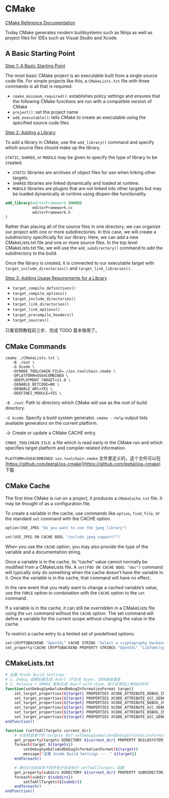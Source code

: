 # CMake

[CMake Reference Documentation](https://cmake.org/cmake/help/latest/manual/cmake.1.html)

Today CMake generates modern buildsystems such as Ninja as well as project files for IDEs such as Visual Studio and Xcode.

## A Basic Starting Point

[Step 1: A Basic Starting Point](https://cmake.org/cmake/help/latest/guide/tutorial/A%20Basic%20Starting%20Point.html)

The most basic CMake project is an executable built from a single source code file. For simple projects like this, a `CMakeLists.txt` file with three commands is all that is required:

- `cmake_minimum_required()`: establishes policy settings and ensures that the following CMake functions are run with a compatible version of CMake
- `project()`: set the project name
- `add_executable()`: tells CMake to create an executable using the specified source code files

[Step 2: Adding a Library](https://cmake.org/cmake/help/latest/guide/tutorial/Adding%20a%20Library.html)

To add a library in CMake, use the `add_library()` command and specify which source files should make up the library.

`STATIC`, `SHARED`, or `MODULE` may be given to specify the type of library to be created:

- `STATIC` libraries are archives of object files for use when linking other targets.
- `SHARED` libraries are linked dynamically and loaded at runtime.
- `MODULE` libraries are plugins that are not linked into other targets but may be loaded dynamically at runtime using dlopen-like functionality.

```cmake
add_library(editorFramework SHARED
            editorFramework.cc
            editorFramework.h
)
```

Rather than placing all of the source files in one directory, we can organize our project with one or more subdirectories. In this case, we will create a subdirectory specifically for our library. Here, we can add a new CMakeLists.txt file and one or more source files. In the top level CMakeLists.txt file, we will use the `add_subdirectory()` command to add the subdirectory to the build.

Once the library is created, it is connected to our executable target with `target_include_directories()` and `target_link_libraries()`.

[Step 3: Adding Usage Requirements for a Library](https://cmake.org/cmake/help/latest/guide/tutorial/Adding%20Usage%20Requirements%20for%20a%20Library.html)

- `target_compile_definitions()`
- `target_compile_options()`
- `target_include_directories()`
- `target_link_directories()`
- `target_link_options()`
- `target_precompile_headers()`
- `target_sources()`

只看官网教程前三步、完成 TODO 基本够用了。

## CMake Commands

```
cmake ./CMakeLists.txt \
   -B ./out \
   -G Xcode \
   -DCMAKE_TOOLCHAIN_FILE=./ios.toolchain.cmake \
   -DPLATFORM=OS64COMBINED \
   -DDEPLOYMENT_TARGET=11.0 \
   -DENABLE_BITCODE=NO \
   -DENABLE_ARC=YES \
   -DDEFINES_MODULE=YES \
```

`-B ./out`: Path to directory which CMake will use as the root of build directory.

`-G Xcode`: Specify a build system generator. `cmake --help` output lists available generators on the current platform.

`-D`: Create or update a CMake CACHE entry.

`CMAKE_TOOLCHAIN_FILE`: a file which is read early in the CMake run and which specifies target platform and compiler related information.

`PLATFORM=OS64COMBINED`: `ios.toolchain.cmake` 文件里定义的，这个文件可以在 [https://github.com/leetal/ios-cmake](https://github.com/leetal/ios-cmake) 下载

## CMake Cache

The first time CMake is run on a project, it produces a `CMakeCache.txt` file. It may be thought of as a configuration file.

To create a variable in the cache, use commands like `option`, `find_file`, or the standard `set` command with the CACHE option.

```c
option(USE_JPEG "Do you want to use the jpeg library")

set(USE_JPEG ON CACHE BOOL "include jpeg support?")
```

When you use the `CACHE` option, you may also provide the type of the variable and a documentation string.

Once a variable is in the cache, its “cache” value cannot normally be modified from a CMakeLists file. A `set(FOO ON CACHE BOOL "doc")` command will typically only do something when the cache doesn’t have the variable in it. Once the variable is in the cache, that command will have no effect.

In the rare event that you really want to change a cached variable’s value, use the `FORCE` option in combination with the `CACHE` option to the `set` command.

If a variable is in the cache, it can still be overridden in a CMakeLists file using the `set` command without the `CACHE` option. The set command will define a variable for the current scope without changing the value in the cache.

To restrict a cache entry to a limited set of predefined options:

```c
set(CRYPTOBACKEND "OpenSSL" CACHE STRING "Select a cryptography backend")
set_property(CACHE CRYPTOBACKEND PROPERTY STRINGS "OpenSSL" "LibTomCrypt" "LibDES")
```

## CMakeLists.txt

```bash
# 设置 Xcode Build Settings：
# 1. Debug 或模拟器生成 dwarf（不生成 dsym），加快编译速度
# 2. Release + ARM64 架构生成 dwarf-with-dsym，用于还原线上堆栈的符号
function(setDebugSymbolsAndDebugInformationFormat target)
    set_target_properties(${target} PROPERTIES XCODE_ATTRIBUTE_DEBUG_INFORMATION_FORMAT[variant=Debug] "dwarf")
    set_target_properties(${target} PROPERTIES XCODE_ATTRIBUTE_GCC_GENERATE_DEBUGGING_SYMBOLS[variant=Debug] "YES")
    set_target_properties(${target} PROPERTIES XCODE_ATTRIBUTE_DEBUG_INFORMATION_FORMAT[variant=Release][sdk=iphonesimulator*] "dwarf")
    set_target_properties(${target} PROPERTIES XCODE_ATTRIBUTE_GCC_GENERATE_DEBUGGING_SYMBOLS[variant=Release][sdk=iphonesimulator*] "YES")
    set_target_properties(${target} PROPERTIES XCODE_ATTRIBUTE_DEBUG_INFORMATION_FORMAT[variant=Release][sdk=iphoneos*] "dwarf-with-dsym")
    set_target_properties(${target} PROPERTIES XCODE_ATTRIBUTE_GCC_GENERATE_DEBUGGING_SYMBOLS[variant=Release][sdk=iphoneos*] "YES")
endfunction()

function (setToAllTargets current_dir)
    # 对当前目录下的 targets 执行 setDebugSymbolsAndDebugInformationFormat 函数
    get_property(targets DIRECTORY ${current_dir} PROPERTY BUILDSYSTEM_TARGETS)
    foreach(target ${targets})
        setDebugSymbolsAndDebugInformationFormat(${target})
        message("设置 Xcode Build Settings --- " ${target})
    endforeach()

    # 递归对当前目录下的所有子目录执行 setToAllTargets 函数
    get_property(subdirs DIRECTORY ${current_dir} PROPERTY SUBDIRECTORIES)
    foreach(subdir ${subdirs})
        setToAllTargets(${subdir})
    endforeach()
endfunction()
```
